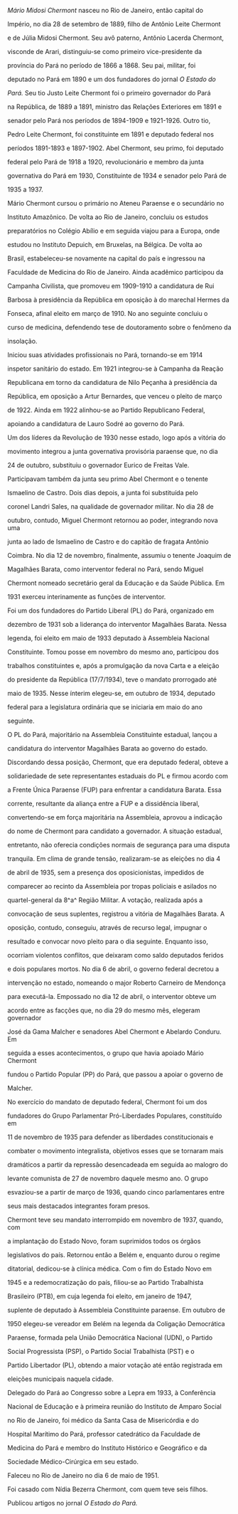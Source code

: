 

*Mário Midosi Chermont* nasceu no Rio de Janeiro, então capital do

Império, no dia 28 de setembro de 1889, filho de Antônio Leite Chermont

e de Júlia Midosi Chermont. Seu avô paterno, Antônio Lacerda Chermont,

visconde de Arari, distinguiu-se como primeiro vice-presidente da

província do Pará no período de 1866 a 1868. Seu pai, militar, foi

deputado no Pará em 1890 e um dos fundadores do jornal *O Estado do*

*Pará.* Seu tio Justo Leite Chermont foi o primeiro governador do Pará

na República, de 1889 a 1891, ministro das Relações Exteriores em 1891 e

senador pelo Pará nos períodos de 1894-1909 e 1921-1926. Outro tio,

Pedro Leite Chermont, foi constituinte em 1891 e deputado federal nos

períodos 1891-1893 e 1897-1902. Abel Chermont, seu primo, foi deputado

federal pelo Pará de 1918 a 1920, revolucionário e membro da junta

governativa do Pará em 1930, Constituinte de 1934 e senador pelo Pará de

1935 a 1937.



Mário Chermont cursou o primário no Ateneu Paraense e o secundário no

Instituto Amazônico. De volta ao Rio de Janeiro, concluiu os estudos

preparatórios no Colégio Abílio e em seguida viajou para a Europa, onde

estudou no Instituto Depuich, em Bruxelas, na Bélgica. De volta ao

Brasil, estabeleceu-se novamente na capital do país e ingressou na

Faculdade de Medicina do Rio de Janeiro. Ainda acadêmico participou da

Campanha Civilista, que promoveu em 1909-1910 a candidatura de Rui

Barbosa à presidência da República em oposição à do marechal Hermes da

Fonseca, afinal eleito em março de 1910. No ano seguinte concluiu o

curso de medicina, defendendo tese de doutoramento sobre o fenômeno da

insolação.



Iniciou suas atividades profissionais no Pará, tornando-se em 1914

inspetor sanitário do estado. Em 1921 integrou-se à Campanha da Reação

Republicana em torno da candidatura de Nilo Peçanha à presidência da

República, em oposição a Artur Bernardes, que venceu o pleito de março

de 1922. Ainda em 1922 alinhou-se ao Partido Republicano Federal,

apoiando a candidatura de Lauro Sodré ao governo do Pará.



Um dos líderes da Revolução de 1930 nesse estado, logo após a vitória do

movimento integrou a junta governativa provisória paraense que, no dia

24 de outubro, substituiu o governador Eurico de Freitas Vale.

Participavam também da junta seu primo Abel Chermont e o tenente

Ismaelino de Castro. Dois dias depois, a junta foi substituída pelo

coronel Landri Sales, na qualidade de governador militar. No dia 28 de

outubro, contudo, Miguel Chermont retornou ao poder, integrando nova uma

junta ao lado de Ismaelino de Castro e do capitão de fragata Antônio

Coimbra. No dia 12 de novembro, finalmente, assumiu o tenente Joaquim de

Magalhães Barata, como interventor federal no Pará, sendo Miguel

Chermont nomeado secretário geral da Educação e da Saúde Pública. Em

1931 exerceu interinamente as funções de interventor.



Foi um dos fundadores do Partido Liberal (PL) do Pará, organizado em

dezembro de 1931 sob a liderança do interventor Magalhães Barata. Nessa

legenda, foi eleito em maio de 1933 deputado à Assembleia Nacional

Constituinte. Tomou posse em novembro do mesmo ano, participou dos

trabalhos constituintes e, após a promulgação da nova Carta e a eleição

do presidente da República (17/7/1934), teve o mandato prorrogado até

maio de 1935. Nesse ínterim elegeu-se, em outubro de 1934, deputado

federal para a legislatura ordinária que se iniciaria em maio do ano

seguinte.



O PL do Pará, majoritário na Assembleia Constituinte estadual, lançou a

candidatura do interventor Magalhães Barata ao governo do estado.

Discordando dessa posição, Chermont, que era deputado federal, obteve a

solidariedade de sete representantes estaduais do PL e firmou acordo com

a Frente Única Paraense (FUP) para enfrentar a candidatura Barata. Essa

corrente, resultante da aliança entre a FUP e a dissidência liberal,

convertendo-se em força majoritária na Assembleia, aprovou a indicação

do nome de Chermont para candidato a governador. A situação estadual,

entretanto, não oferecia condições normais de segurança para uma disputa

tranquila. Em clima de grande tensão, realizaram-se as eleições no dia 4

de abril de 1935, sem a presença dos oposicionistas, impedidos de

comparecer ao recinto da Assembleia por tropas policiais e asilados no

quartel-general da 8^a^ Região Militar. A votação, realizada após a

convocação de seus suplentes, registrou a vitória de Magalhães Barata. A

oposição, contudo, conseguiu, através de recurso legal, impugnar o

resultado e convocar novo pleito para o dia seguinte. Enquanto isso,

ocorriam violentos conflitos, que deixaram como saldo deputados feridos

e dois populares mortos. No dia 6 de abril, o governo federal decretou a

intervenção no estado, nomeando o major Roberto Carneiro de Mendonça

para executá-la. Empossado no dia 12 de abril, o interventor obteve um

acordo entre as facções que, no dia 29 do mesmo mês, elegeram governador

José da Gama Malcher e senadores Abel Chermont e Abelardo Conduru. Em

seguida a esses acontecimentos, o grupo que havia apoiado Mário Chermont

fundou o Partido Popular (PP) do Pará, que passou a apoiar o governo de

Malcher.



No exercício do mandato de deputado federal, Chermont foi um dos

fundadores do Grupo Parlamentar Pró-Liberdades Populares, constituído em

11 de novembro de 1935 para defender as liberdades constitucionais e

combater o movimento integralista, objetivos esses que se tornaram mais

dramáticos a partir da repressão desencadeada em seguida ao malogro do

levante comunista de 27 de novembro daquele mesmo ano. O grupo

esvaziou-se a partir de março de 1936, quando cinco parlamentares entre

seus mais destacados integrantes foram presos.



Chermont teve seu mandato interrompido em novembro de 1937, quando, com

a implantação do Estado Novo, foram suprimidos todos os órgãos

legislativos do país. Retornou então a Belém e, enquanto durou o regime

ditatorial, dedicou-se à clínica médica. Com o fim do Estado Novo em

1945 e a redemocratização do país, filiou-se ao Partido Trabalhista

Brasileiro (PTB), em cuja legenda foi eleito, em janeiro de 1947,

suplente de deputado à Assembleia Constituinte paraense. Em outubro de

1950 elegeu-se vereador em Belém na legenda da Coligação Democrática

Paraense, formada pela União Democrática Nacional (UDN), o Partido

Social Progressista (PSP), o Partido Social Trabalhista (PST) e o

Partido Libertador (PL), obtendo a maior votação até então registrada em

eleições municipais naquela cidade.



Delegado do Pará ao Congresso sobre a Lepra em 1933, à Conferência

Nacional de Educação e à primeira reunião do Instituto de Amparo Social

no Rio de Janeiro, foi médico da Santa Casa de Misericórdia e do

Hospital Marítimo do Pará, professor catedrático da Faculdade de

Medicina do Pará e membro do Instituto Histórico e Geográfico e da

Sociedade Médico-Cirúrgica em seu estado.



Faleceu no Rio de Janeiro no dia 6 de maio de 1951.



Foi casado com Nídia Bezerra Chermont, com quem teve seis filhos.



Publicou artigos no jornal *O* *Estado do Pará.*



